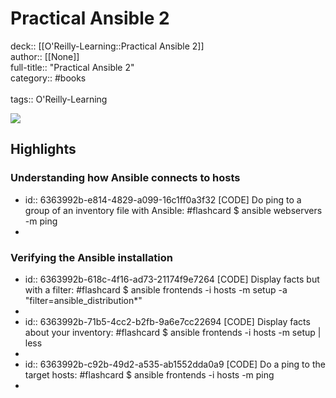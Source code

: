 # Practical Ansible 2

deck:: [[O'Reilly-Learning::Practical Ansible 2]]\
author:: [[None]]\
full-title:: "Practical Ansible 2"\
category:: #books\
\
tags:: O'Reilly-Learning  

![](https://learning.oreilly.com/library/view/practical-ansible-2/9781789807462/ibis_generated_cover_thumbnail.jpg)
## Highlights
### Understanding how Ansible connects to hosts
- id:: 6363992b-e814-4829-a099-16c1ff0a3f32
   [CODE] Do ping to a group of an inventory file with Ansible: #flashcard 
    $ ansible webservers -m ping
-
### Verifying the Ansible installation
- id:: 6363992b-618c-4f16-ad73-21174f9e7264
   [CODE] Display facts but with a filter: #flashcard 
    $ ansible frontends -i hosts -m setup -a "filter=ansible_distribution*"
-
- id:: 6363992b-71b5-4cc2-b2fb-9a6e7cc22694
   [CODE] Display facts about your inventory: #flashcard 
    $ ansible frontends -i hosts -m setup | less
-
- id:: 6363992b-c92b-49d2-a535-ab1552dda0a9
   [CODE] Do a ping to the target hosts: #flashcard 
    $ ansible frontends -i hosts -m ping
-